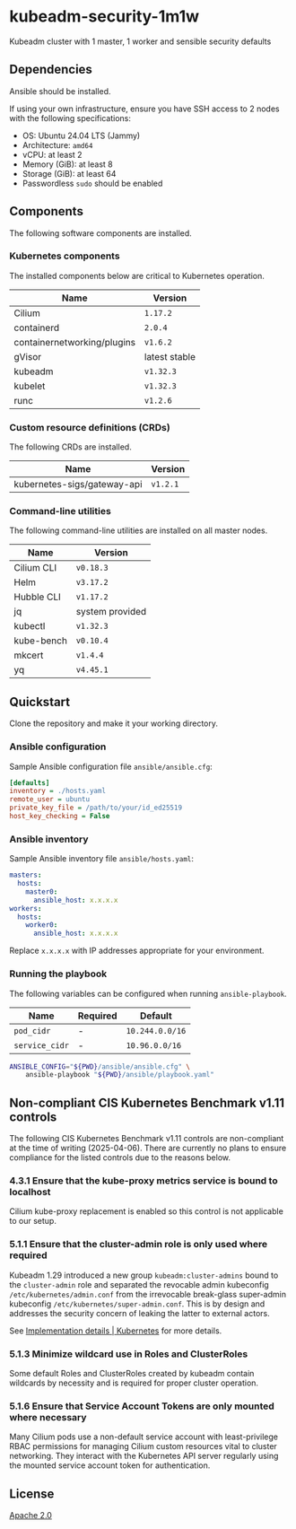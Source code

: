 # kubeadm-security-1m1w

Kubeadm cluster with 1 master, 1 worker and sensible security defaults

## Dependencies

Ansible should be installed.

If using your own infrastructure, ensure you have SSH access to 2 nodes with the following specifications:

- OS: Ubuntu 24.04 LTS \(Jammy\)
- Architecture: `amd64`
- vCPU: at least 2
- Memory \(GiB\): at least 8
- Storage \(GiB\): at least 64
- Passwordless `sudo` should be enabled

## Components

The following software components are installed.

### Kubernetes components

The installed components below are critical to Kubernetes operation.

| Name | Version |
| --- | --- |
| Cilium | `1.17.2` |
| containerd | `2.0.4` |
| containernetworking/plugins | `v1.6.2` |
| gVisor | latest stable |
| kubeadm | `v1.32.3` |
| kubelet | `v1.32.3` |
| runc | `v1.2.6` |

### Custom resource definitions \(CRDs\)

The following CRDs are installed.

| Name | Version |
| --- | --- |
| kubernetes-sigs/gateway-api | `v1.2.1` |

### Command-line utilities

The following command-line utilities are installed on all master nodes.

| Name | Version |
| --- | --- |
| Cilium CLI | `v0.18.3` |
| Helm | `v3.17.2` |
| Hubble CLI | `v1.17.2` |
| jq | system provided |
| kubectl | `v1.32.3` |
| kube-bench | `v0.10.4` |
| mkcert | `v1.4.4` |
| yq | `v4.45.1` |

## Quickstart

Clone the repository and make it your working directory.

### Ansible configuration

Sample Ansible configuration file `ansible/ansible.cfg`:

```ini
[defaults]
inventory = ./hosts.yaml
remote_user = ubuntu
private_key_file = /path/to/your/id_ed25519
host_key_checking = False
```

### Ansible inventory

Sample Ansible inventory file `ansible/hosts.yaml`:

```yaml
masters:
  hosts:
    master0:
      ansible_host: x.x.x.x
workers:
  hosts:
    worker0:
      ansible_host: x.x.x.x
```

Replace `x.x.x.x` with IP addresses appropriate for your environment.

### Running the playbook

The following variables can be configured when running `ansible-playbook`.

| Name | Required | Default |
| --- | --- | --- |
| `pod_cidr` | - | `10.244.0.0/16` |
| `service_cidr` | - | `10.96.0.0/16` |

```bash
ANSIBLE_CONFIG="${PWD}/ansible/ansible.cfg" \
    ansible-playbook "${PWD}/ansible/playbook.yaml"
```

## Non-compliant CIS Kubernetes Benchmark v1.11 controls

The following CIS Kubernetes Benchmark v1.11 controls are non-compliant at the time of writing \(2025-04-06\). There are currently no plans to ensure compliance for the listed controls due to the reasons below.

### 4.3.1 Ensure that the kube-proxy metrics service is bound to localhost

Cilium kube-proxy replacement is enabled so this control is not applicable to our setup.

### 5.1.1 Ensure that the cluster-admin role is only used where required

Kubeadm 1.29 introduced a new group `kubeadm:cluster-admins` bound to the `cluster-admin` role and separated the revocable admin kubeconfig `/etc/kubernetes/admin.conf` from the irrevocable break-glass super-admin kubeconfig `/etc/kubernetes/super-admin.conf`. This is by design and addresses the security concern of leaking the latter to external actors.

See [Implementation details | Kubernetes](https://kubernetes.io/docs/reference/setup-tools/kubeadm/implementation-details/) for more details.

### 5.1.3 Minimize wildcard use in Roles and ClusterRoles

Some default Roles and ClusterRoles created by kubeadm contain wildcards by necessity and is required for proper cluster operation.

### 5.1.6 Ensure that Service Account Tokens are only mounted where necessary

Many Cilium pods use a non-default service account with least-privilege RBAC permissions for managing Cilium custom resources vital to cluster networking. They interact with the Kubernetes API server regularly using the mounted service account token for authentication.

## License

[Apache 2.0](./LICENSE)
